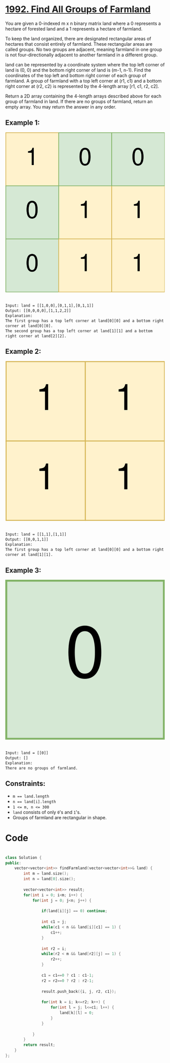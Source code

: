 # [1992. Find All Groups of Farmland](https://leetcode.com/problems/find-all-groups-of-farmland/description/?envType=daily-question&envId=2024-04-20)

You are given a 0-indexed m x n binary matrix land where a 0 represents a hectare of forested land and a 1 represents a hectare of farmland.

To keep the land organized, there are designated rectangular areas of hectares that consist entirely of farmland. These rectangular areas are called groups. No two groups are adjacent, meaning farmland in one group is not four-directionally adjacent to another farmland in a different group.

land can be represented by a coordinate system where the top left corner of land is (0, 0) and the bottom right corner of land is (m-1, n-1). Find the coordinates of the top left and bottom right corner of each group of farmland. A group of farmland with a top left corner at (r1, c1) and a bottom right corner at (r2, c2) is represented by the 4-length array [r1, c1, r2, c2].

Return a 2D array containing the 4-length arrays described above for each group of farmland in land. If there are no groups of farmland, return an empty array. You may return the answer in any order.

## Example 1:

![alt text](image.png)

```

Input: land = [[1,0,0],[0,1,1],[0,1,1]]
Output: [[0,0,0,0],[1,1,2,2]]
Explanation:
The first group has a top left corner at land[0][0] and a bottom right corner at land[0][0].
The second group has a top left corner at land[1][1] and a bottom right corner at land[2][2].

```

## Example 2:

![alt text](image-1.png)

```

Input: land = [[1,1],[1,1]]
Output: [[0,0,1,1]]
Explanation:
The first group has a top left corner at land[0][0] and a bottom right corner at land[1][1].

```

## Example 3:

![alt text](image-2.png)

```

Input: land = [[0]]
Output: []
Explanation:
There are no groups of farmland.

```

## Constraints:

- `m == land.length`
- `n == land[i].length`
- `1 <= m, n <= 300`
- `land` consists of only `0`'s and `1`'s.
- Groups of farmland are rectangular in shape.

# Code

```cpp

class Solution {
public:
    vector<vector<int>> findFarmland(vector<vector<int>>& land) {
        int m = land.size();
        int n = land[0].size();

        vector<vector<int>> result;
        for(int i = 0; i<m; i++) {
            for(int j = 0; j<n; j++) {

                if(land[i][j] == 0) continue;

                int c1 = j;
                while(c1 < n && land[i][c1] == 1) {
                    c1++;
                }

                int r2 = i;
                while(r2 < m && land[r2][j] == 1) {
                    r2++;
                }

                c1 = c1==0 ? c1 : c1-1;
                r2 = r2==0 ? r2 : r2-1;

                result.push_back({i, j, r2, c1});

                for(int k = i; k<=r2; k++) {
                    for(int l = j; l<=c1; l++) {
                        land[k][l] = 0;
                    }
                }

            }
        }
        return result;
    }
};

```
